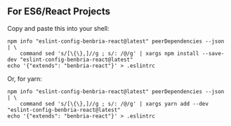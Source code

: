 ## For ES6/React Projects

Copy and paste this into your shell:

```
npm info "eslint-config-benbria-react@latest" peerDependencies --json | \
    command sed 's/[\{\},]//g ; s/: /@/g' | xargs npm install --save-dev "eslint-config-benbria-react@latest"
echo '{"extends": "benbria-react"}' > .eslintrc
```

Or, for yarn:

```
npm info "eslint-config-benbria-react@latest" peerDependencies --json | \
    command sed 's/[\{\},]//g ; s/: /@/g' | xargs yarn add --dev "eslint-config-benbria-react@latest"
echo '{"extends": "benbria-react"}' > .eslintrc
```
